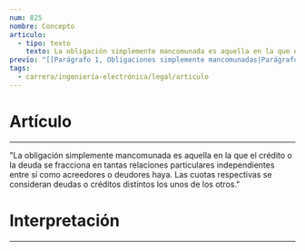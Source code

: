 ```yaml
---
num: 825
nombre: Concepto
articulo:
  - tipo: texto
    texto: La obligación simplemente mancomunada es aquella en la que el crédito o la deuda se fracciona en tantas relaciones particulares independientes entre sí como acreedores o deudores haya. Las cuotas respectivas se consideran deudas o créditos distintos los unos de los otros.
previo: "[[Parágrafo 1, Obligaciones simplemente mancomunadas|Parágrafo 1, Obligaciones simplemente mancomunadas]]"
tags:
  - carrera/ingeniería-electrónica/legal/articulo
---
```

# Artículo
---
"La obligación simplemente mancomunada es aquella en la que el crédito o la deuda se fracciona en tantas relaciones particulares independientes entre sí como acreedores o deudores haya. Las cuotas respectivas se consideran deudas o créditos distintos los unos de los otros."

# Interpretación
---
